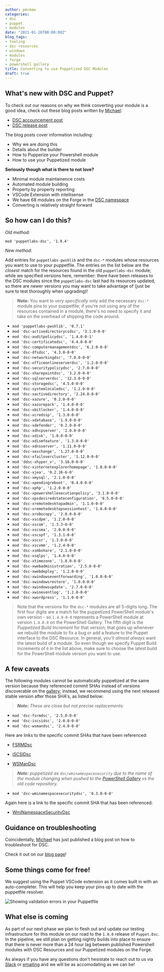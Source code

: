 ```yaml
---
author: pmcmaw
categories:
- dsc
- puppet
- modules
date: "2021-01-26T00:00:00Z"
blog_tags:
- tooling
- dsc resources
- windows
- modules
- forge
- powershell gallery
title: Converting to use Puppetized DSC Modules
draft: true
---
```


## What's new with DSC and Puppet?

To check out our reasons on why we think converting your module is a good idea, check out these blog posts written by [Michael][mlombardi]:

- [DSC accouncement post][dsc_accouncement]
- [DSC release post][dsc_release]

The blog posts cover information including:

- Why we are doing this
- Details about the builder
- How to Pupperize your Powershell module
- How to use your Puppetized module

**Seriously though what is there to not love?**

- Minimal module maintainence costs
- Automated module building
- Property by property reporting
- VSCode Extension with intellisense
- We have 68 modules on the Forge in the [DSC namespace][dsc-namespace]
- Converting is relatively straight forward

## So how can I do this?

*Old method:*

```puppet
mod 'puppetlabs-dsc', '1.9.4'
```

*New method:*

Add entries for `puppetlabs-pwshlib` and the `dsc-*` modules whose resources you want to use to your puppetfile.
The entries on the list below are the _closest_ match for the resources found in the old `puppetlabs-dsc` module; while we specified versions here, remember: there have been releases to the DSC modules since the `puppetlabs-dsc` last had its resources updated, so there are newer versions you may want to take advantage of (just be sure to test thoroughly when upgrading)!

> **Note:** You want to _very specifically_ only add the necessary `dsc-*` module pins to your puppetfile; if you're not using any of the resources contained in a module, there's no need to specify it and take on the overhead of shipping the code around.

- `mod 'puppetlabs-pwshlib', '0.7.1'`
- `mod 'dsc-activedirectorycsdsc', '3.1.0-0-0'`
- `mod 'dsc-auditpolicydsc', '1.4.0-0-1'`
- `mod 'dsc-certificatedsc', '4.4.0-0-0'`
- `mod 'dsc-computermanagementdsc', '6.2.0-0-0'`
- `mod 'dsc-dfsdsc', '4.3.0-0-0'`
- `mod 'dsc-networkingdsc', '7.0.0-0-0'`
- `mod 'dsc-officeonlineserverdsc', '1.2.0-0-0'`
- `mod 'dsc-securitypolicydsc', '2.7.0-0-0'`
- `mod 'dsc-sharepointdsc', '3.2.0-0-0'`
- `mod 'dsc-sqlserverdsc', '12.3.0-0-0'`
- `mod 'dsc-storagedsc', '4.5.0-0-0'`
- `mod 'dsc-systemlocaledsc', '1.2.0-0-0'`
- `mod 'dsc-xactivedirectory', '2.24.0-0-0'`
- `mod 'dsc-xazure', '0.2.0-0-0'`
- `mod 'dsc-xazurepack', '1.4.0-0-0'`
- `mod 'dsc-xbitlocker', '1.4.0-0-0'`
- `mod 'dsc-xcredssp', '1.3.0-0-0'`
- `mod 'dsc-xdatabase', '1.9.0-0-0'`
- `mod 'dsc-xdefender', '0.2.0-0-0'`
- `mod 'dsc-xdhcpserver', '2.0.0-0-0'`
- `mod 'dsc-xdisk', '1.0.0-0-0'`
- `mod 'dsc-xdismfeature', '1.3.0-0-0'`
- `mod 'dsc-xdnsserver', '1.11.0-0-0'`
- `mod 'dsc-xexchange', '1.27.0-0-0'`
- `mod 'dsc-xfailovercluster', '1.12.0-0-0'`
- `mod 'ddsc-xhyper_v', '3.16.0-0-0'`
- `mod 'dsc-xinternetexplorerhomepage', '1.0.0-0-0'`
- `mod 'dsc-xjea', '0.2.16-6-0'`
- `mod 'dsc-xmysql', '2.1.0-0-0'`
- `mod 'dsc-xpendingreboot', '0.4.0-0-0'`
- `mod 'dsc-xphp', '1.2.0-0-0'`
- `mod 'dsc-xpowershellexecutionpolicy', '3.1.0-0-0'`
- `mod 'dsc-xpsdesiredstateconfiguration', '8.5.0-0-0'`
- `mod 'dsc-xremotedesktopadmin', '1.1.0-0-0'`
- `mod 'dsc-xremotedesktopsessionhost', '1.8.0-0-0'`
- `mod 'dsc-xrobocopy', '2.0.0-0-0'`
- `mod 'dsc-xscdpm', '1.2.0-0-0'`
- `mod 'dsc-xscom', '1.3.3-0-0'`
- `mod 'dsc-xscsma', '2.0.0-0-0'`
- `mod 'dsc-xscspf', '1.3.1-0-0'`
- `mod 'dsc-xscsr', '1.3.0-0-0'`
- `mod 'dsc-xscvmm', '1.2.4-0-0'`
- `mod 'dsc-xsmbshare', '2.1.0-0-0'`
- `mod 'dsc-xsqlps', '1.4.0-0-0'`
- `mod 'dsc-xtimezone', '1.8.0-0-0'`
- `mod 'dsc-xwebadministration', '2.5.0-0-0'`
- `mod 'dsc-xwebdeploy', '1.2.0-0-0'`
- `mod 'dsc-xwindowseventforwarding', '1.0.0-0-0'`
- `mod 'dsc-xwindowsrestore', '1.0.0-0-0'`
- `mod 'dsc-xwindowsupdate', '2.7.0-0-0'`
- `mod 'dsc-xwineventlog', '1.2.0-0-0'`
- `mod 'dsc-xwordpress', '1.1.0-0-0'`

> Note that the versions for the `dsc-*` modules are all 5-digits long.
> The first four digits are a match for the puppetized PowerShell module's own version - so `1.4.0-0-0` represents a PowerShell module at version `1.4.0.0` on the PowerShell Gallery.
> The fifth digit is the _Puppetized Build Increment_ for that version; that goes up whenever we rebuild the module to fix a bug or add a feature to the Puppet interface to the DSC Resource.
> In general, you'll _almost always_ want the latest build of a module.
> So even though we specify Puppet Build Increments of `0` in the list above, make sure to choose the latest build for the PowerShell module version you want to use.

## A few caveats

The following modules cannot be automatically puppetized at the same version because they referenced commit SHAs instead of versions discoverable on the [gallery;][psgallery]
instead, we recommend using the next released stable version after those SHA's, as listed below:

>_**Note:** These are close but not precise replacements:_

- `mod 'dsc-fsrmdsc', '2.5.0-0-0'`
- `mod 'dsc-iscsidsc', '2.0.0-0-0'`
- `mod 'dsc-wsmandsc', '2.4.0-0-0'`

Here are links to the specific commit SHAs that have been referenced:

- [FSRMDsc][fsrmdsc]

- [iSCSIDsc][iscsidsc]

- [WSManDsc][wsmandsc]

>_**Note:** puppetized as `dsc/wminamespacesecurity` due to the name of the module changing when pushed to the [PowerShell Gallery][psgallery] vs the old code repository._

- `mod 'dsc-wminamespacesecuritydsc', '0.3.0-0-0'`

Again here is a link to the specific commit SHA that has been referenced:

- [WmiNamespaceSecurityDsc][wmiNamespaceSecurityDsc]

## Guidance on troubleshooting

Coincidentally, [Michael][mlombardi] has just published a blog post on how to troubleshoot for DSC.

Check it out on our [blog page][blog-page]!

## Some things come for free!

We suggest using the Puppet VSCode extension as it comes built in with an auto-completer. This will help you keep your pins up to date with the puppetfile resolver.

![Showing validation errors in your Puppetfile](/devx/assets/2021-01-26-converting-dsc-modules/puppetfile-resolver.gif)

## What else is coming

As part of our next phase we plan to flesh out and update our testing infrastructure for this module on our road to the `1.0.0` release of `Puppet.Dsc`.
In the pipeline, we still plan on getting nightly builds into place to ensure that there is never more than a 24 hour lag between published Powershell modules with DSC Resources and our Puppetized modules on the Forge.

As always if you have any questions don't hesistate to reach out to us via [Slack][puppet-slack] or [emailing][dsc-email] and we will be as accomodating as we can be!

[blog-page]: https://puppetlabs.github.io/iac/
[dsc-email]: mailto:dsc@puppet.com
[dsc_accouncement]: https://puppetlabs.github.io/iac/news/roadmap/2020/03/30/dsc-announcement.html
[dsc-namespace]: https://forge.puppet.com/dsc
[dsc_release]: https://puppetlabs.github.io/iac/news/roadmap/2020/09/21/dsc-release.html
[fsrmdsc]: https://github.com/dsccommunity/FSRMDsc/commit/8945f610fa9a6f7f920260abf4e50d91db25bac0
[iscsidsc]: https://github.com/dsccommunity/iSCSIDsc/commit/2208ad24a0cc0a85ce19fb377e72fbc21d366587
[mlombardi]: https://github.com/michaeltlombardi
[puppet-slack]: https://slack.puppet.com/
[psgallery]: https://www.powershellgallery.com
[wsmandsc]: https://github.com/dsccommunity/wsmandsc/commit/1aa6400e7ffa1932505bf9904a7ce9e147af9c45
[wmiNamespaceSecurityDsc]: https://github.com/PowerShell/WmiNamespaceSecurityDsc/commit/d49daa4c18f12aabf32fd60631d927c6d276a453
